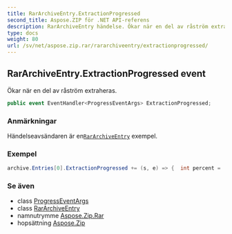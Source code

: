 ```yaml
---
title: RarArchiveEntry.ExtractionProgressed
second_title: Aspose.ZIP för .NET API-referens
description: RarArchiveEntry händelse. Ökar när en del av råström extraheras.
type: docs
weight: 80
url: /sv/net/aspose.zip.rar/rararchiveentry/extractionprogressed/
---
```

## RarArchiveEntry.ExtractionProgressed event

Ökar när en del av råström extraheras.

```csharp
public event EventHandler<ProgressEventArgs> ExtractionProgressed;
```

### Anmärkningar

Händelseavsändaren är en[`RarArchiveEntry`](../) exempel.

### Exempel

```csharp
archive.Entries[0].ExtractionProgressed += (s, e) => {  int percent = (int)((100 * e.ProceededBytes) / ((RarArchiveEntry)s).UncompressedSize); };
```

### Se även

* class [ProgressEventArgs](../../../aspose.zip/progresseventargs/)
* class [RarArchiveEntry](../)
* namnutrymme [Aspose.Zip.Rar](../../rararchiveentry/)
* hopsättning [Aspose.Zip](../../../)


